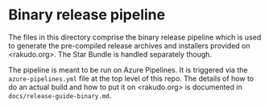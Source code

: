 Binary release pipeline
=======================

The files in this directory comprise the binary release pipeline which is used
to generate the pre-compiled release archives and installers provided on
<rakudo.org>. The Star Bundle is handled separately though.

The pipeline is meant to be run on Azure Pipelines. It is triggered via the
`azure-pipelines.yml` file at the top level of this repo. The details of how to
do an actual build and how to put it on <rakudo.org> is documented in
`docs/release-guide-binary.md`.